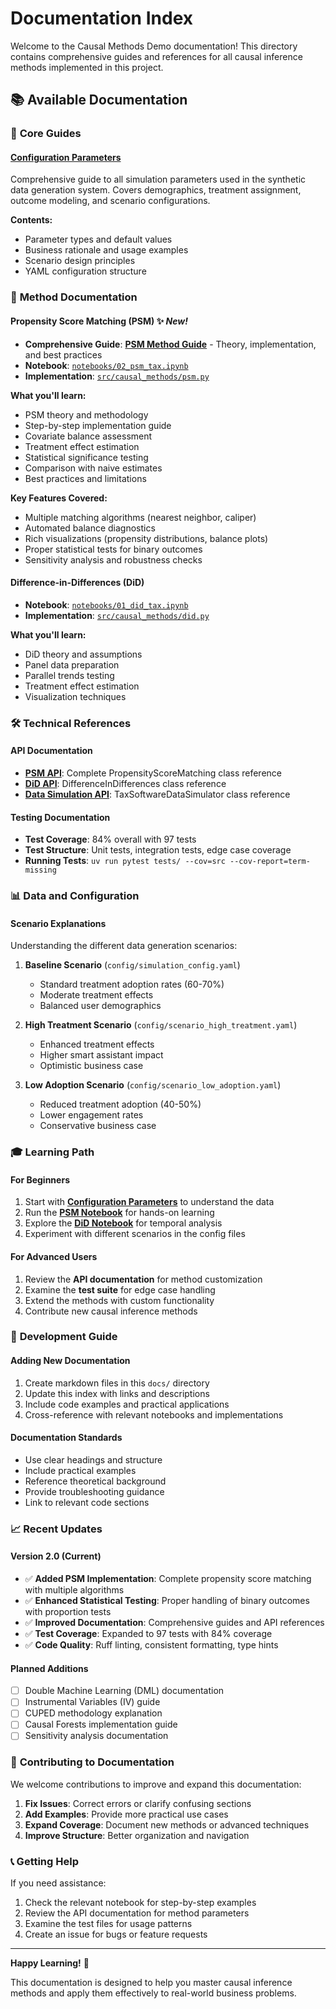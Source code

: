 # Documentation Index

Welcome to the Causal Methods Demo documentation! This directory contains comprehensive guides and references for all causal inference methods implemented in this project.

## 📚 Available Documentation

### 🎯 **Core Guides**

#### **[Configuration Parameters](configuration_parameters.md)**
Comprehensive guide to all simulation parameters used in the synthetic data generation system. Covers demographics, treatment assignment, outcome modeling, and scenario configurations.

**Contents:**
- Parameter types and default values
- Business rationale and usage examples
- Scenario design principles
- YAML configuration structure

### 🔬 **Method Documentation**

#### **Propensity Score Matching (PSM)** ✨ *New!*
- **Comprehensive Guide**: **[PSM Method Guide](psm_guide.md)** - Theory, implementation, and best practices
- **Notebook**: [`notebooks/02_psm_tax.ipynb`](../notebooks/02_psm_tax.ipynb)
- **Implementation**: [`src/causal_methods/psm.py`](../src/causal_methods/psm.py)

**What you'll learn:**
- PSM theory and methodology
- Step-by-step implementation guide
- Covariate balance assessment
- Treatment effect estimation
- Statistical significance testing
- Comparison with naive estimates
- Best practices and limitations

**Key Features Covered:**
- Multiple matching algorithms (nearest neighbor, caliper)
- Automated balance diagnostics
- Rich visualizations (propensity distributions, balance plots)
- Proper statistical tests for binary outcomes
- Sensitivity analysis and robustness checks

#### **Difference-in-Differences (DiD)**
- **Notebook**: [`notebooks/01_did_tax.ipynb`](../notebooks/01_did_tax.ipynb)
- **Implementation**: [`src/causal_methods/did.py`](../src/causal_methods/did.py)

**What you'll learn:**
- DiD theory and assumptions
- Panel data preparation
- Parallel trends testing
- Treatment effect estimation
- Visualization techniques

### 🛠️ **Technical References**

#### **API Documentation**
- **[PSM API](../src/causal_methods/psm.py)**: Complete PropensityScoreMatching class reference
- **[DiD API](../src/causal_methods/did.py)**: DifferenceInDifferences class reference  
- **[Data Simulation API](../src/data_simulation.py)**: TaxSoftwareDataSimulator class reference

#### **Testing Documentation**
- **Test Coverage**: 84% overall with 97 tests
- **Test Structure**: Unit tests, integration tests, edge case coverage
- **Running Tests**: `uv run pytest tests/ --cov=src --cov-report=term-missing`

### 📊 **Data and Configuration**

#### **Scenario Explanations**
Understanding the different data generation scenarios:

1. **Baseline Scenario** (`config/simulation_config.yaml`)
   - Standard treatment adoption rates (60-70%)
   - Moderate treatment effects
   - Balanced user demographics

2. **High Treatment Scenario** (`config/scenario_high_treatment.yaml`)
   - Enhanced treatment effects
   - Higher smart assistant impact
   - Optimistic business case

3. **Low Adoption Scenario** (`config/scenario_low_adoption.yaml`)
   - Reduced treatment adoption (40-50%)
   - Lower engagement rates
   - Conservative business case

### 🎓 **Learning Path**

#### **For Beginners**
1. Start with **[Configuration Parameters](configuration_parameters.md)** to understand the data
2. Run the **[PSM Notebook](../notebooks/02_psm_tax.ipynb)** for hands-on learning
3. Explore the **[DiD Notebook](../notebooks/01_did_tax.ipynb)** for temporal analysis
4. Experiment with different scenarios in the config files

#### **For Advanced Users**
1. Review the **API documentation** for method customization
2. Examine the **test suite** for edge case handling
3. Extend the methods with custom functionality
4. Contribute new causal inference methods

### 🔧 **Development Guide**

#### **Adding New Documentation**
1. Create markdown files in this `docs/` directory
2. Update this index with links and descriptions
3. Include code examples and practical applications
4. Cross-reference with relevant notebooks and implementations

#### **Documentation Standards**
- Use clear headings and structure
- Include practical examples
- Reference theoretical background
- Provide troubleshooting guidance
- Link to relevant code sections

### 📈 **Recent Updates**

#### **Version 2.0** (Current)
- ✅ **Added PSM Implementation**: Complete propensity score matching with multiple algorithms
- ✅ **Enhanced Statistical Testing**: Proper handling of binary outcomes with proportion tests
- ✅ **Improved Documentation**: Comprehensive guides and API references
- ✅ **Test Coverage**: Expanded to 97 tests with 84% coverage
- ✅ **Code Quality**: Ruff linting, consistent formatting, type hints

#### **Planned Additions**
- [ ] Double Machine Learning (DML) documentation
- [ ] Instrumental Variables (IV) guide
- [ ] CUPED methodology explanation
- [ ] Causal Forests implementation guide
- [ ] Sensitivity analysis documentation

### 🤝 **Contributing to Documentation**

We welcome contributions to improve and expand this documentation:

1. **Fix Issues**: Correct errors or clarify confusing sections
2. **Add Examples**: Provide more practical use cases
3. **Expand Coverage**: Document new methods or advanced techniques
4. **Improve Structure**: Better organization and navigation

### 📞 **Getting Help**

If you need assistance:
1. Check the relevant notebook for step-by-step examples
2. Review the API documentation for method parameters
3. Examine the test files for usage patterns
4. Create an issue for bugs or feature requests

---

**Happy Learning!** 🎉

This documentation is designed to help you master causal inference methods and apply them effectively to real-world business problems. 